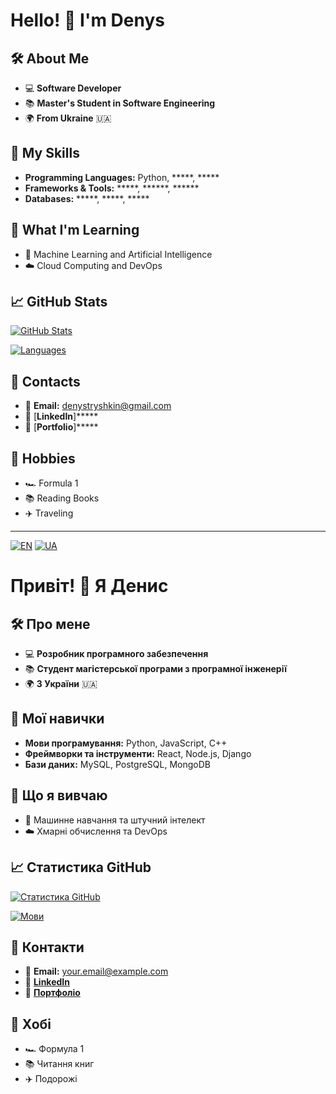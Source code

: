 # Hello! 👋 I'm Denys

<a name="hello"></a>

## 🛠️ About Me
- 💻 **Software Developer**
- 📚 **Master's Student in Software Engineering**
- 🌍 **From Ukraine** 🇺🇦

## 🚀 My Skills
- **Programming Languages:** Python, *****, *****
- **Frameworks & Tools:** *****, ******, ******
- **Databases:** *****, *****, *****

## 🌱 What I'm Learning
- 🤖 Machine Learning and Artificial Intelligence
- ☁️ Cloud Computing and DevOps

## 📈 GitHub Stats
[![GitHub Stats](https://github-readme-stats.vercel.app/api?username=YourGithubUsername&show_icons=true&theme=radical)](https://github.com/YourGithubUsername)

[![Languages](https://github-readme-stats.vercel.app/api/top-langs/?username=YourGithubUsername&layout=compact&theme=radical)](https://github.com/YourGithubUsername)

## 🔗 Contacts
- 📧 **Email:** denystryshkin@gmail.com
- 🔗 [**LinkedIn**]*****
- 💼 [**Portfolio**]*****

## 🎨 Hobbies
- 🏎️ Formula 1
- 📚 Reading Books
- ✈️ Traveling

---

[![EN](https://img.shields.io/badge/lang-English-blue.svg)](README_EN.md) [![UA](https://img.shields.io/badge/lang-Українська-yellow.svg)](#привіт)

<a name="привіт"></a>

# Привіт! 👋 Я Денис

## 🛠️ Про мене
- 💻 **Розробник програмного забезпечення**
- 📚 **Студент магістерської програми з програмної інженерії**
- 🌍 **З України** 🇺🇦

## 🚀 Мої навички
- **Мови програмування:** Python, JavaScript, C++
- **Фреймворки та інструменти:** React, Node.js, Django
- **Бази даних:** MySQL, PostgreSQL, MongoDB

## 🌱 Що я вивчаю
- 🤖 Машинне навчання та штучний інтелект
- ☁️ Хмарні обчислення та DevOps

## 📈 Статистика GitHub
[![Статистика GitHub](https://github-readme-stats.vercel.app/api?username=ВашGithubUsername&show_icons=true&theme=radical)](https://github.com/ВашGithubUsername)

[![Мови](https://github-readme-stats.vercel.app/api/top-langs/?username=ВашGithubUsername&layout=compact&theme=radical)](https://github.com/ВашGithubUsername)

## 🔗 Контакти
- 📧 **Email:** your.email@example.com
- 🔗 [**LinkedIn**](https://linkedin.com/in/ВашLinkedInUsername)
- 💼 [**Портфоліо**](https://ВашПортфоліо.com)

## 🎨 Хобі
- 🏎️ Формула 1
- 📚 Читання книг
- ✈️ Подорожі


